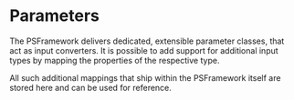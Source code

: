 ﻿# Parameters

The PSFramework delivers dedicated, extensible parameter classes, that act as input converters.
It is possible to add support for additional input types by mapping the properties of the respective type.

All such additional mappings that ship within the PSFramework itself are stored here and can be used for reference.